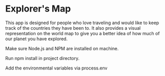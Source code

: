 # Explorer's Map

This app is designed for people who love traveling and would like to keep track of the countries they have been to.
It also provides a visual representation on the world map to give you a better idea of how much of our planet you have explored.

Make sure Node.js and NPM are installed on machine.

Run npm install in project directory.

Add the environmental variables via process.env